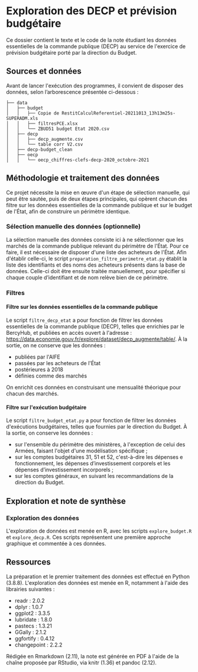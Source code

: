 # Exploration des DECP et prévision budgétaire

Ce dossier contient le texte et le code de la note étudiant les données essentielles de la commande publique (DECP) au service de l'exercice de prévision budgétaire porté par la direction du Budget.

## Sources et données

Avant de lancer l'exécution des programmes, il convient de disposer des données, selon l’arborescence présentée ci-dessous :

```
├── data
│   ├── budget
│   │   ├── Copie de RestitCalculReferentiel-20211013_13h13m25s-SUPERADM.xls
│   │   ├── filtresPCE.xlsx
│   │   └── ZBUD51 budget Etat 2020.csv
│   ├── decp
│   │   ├── decp_augmente.csv
│   │   └── table corr V2.csv
│   ├── decp-budget_clean
│   ├── oecp
│   │   └── oecp_chiffres-clefs-decp-2020_octobre-2021
```

## Méthodologie et traitement des données

Ce projet nécessite la mise en œuvre d'un étape de sélection manuelle, qui peut être sautée, puis de deux étapes principales, qui opèrent chacun des filtre sur les données essentielles de la commande publique et sur le budget de l'État, afin de construire un périmètre identique.

### Sélection manuelle des données (optionnelle)

La sélection manuelle des données consiste ici à ne sélectionner que les marchés de la commande publique relevant du périmètre de l'État. Pour ce faire, il est nécessaire de disposer d'une liste des acheteurs de l'État. Afin d'établir celle-ci, le script `preparation_filtre_perimetre_etat.py` établit la liste des identifiants et des noms des acheteurs présents dans la base de données. Celle-ci doit être ensuite traitée manuellement, pour spécifier si chaque couple d’identifiant et de nom relève bien de ce périmètre.

### Filtres

#### Filtre sur les données essentielles de la commande publique

Le script `filtre_decp_etat` a pour fonction de filtrer les données essentielles de la commande publique (DECP), telles que enrichies par le BercyHub, et publiées en accès ouvert à l'adresse : <https://data.economie.gouv.fr/explore/dataset/decp_augmente/table/>. À la sortie, on ne conserve que les données :

- publiées par l'AIFE
- passées par les acheteurs de l'État 
- postérieures à 2018
- définies comme des marchés 

On enrichit ces données en construisant une mensualité théorique pour chacun des marchés.

#### Filtre sur l'exécution budgétaire

Le script `filtre_budget_etat.py` a pour fonction de filtrer les données d'exécutions budgétaires, telles que fournies par le direction du Budget. À la sortie, on conserve les données : 

- sur l'ensemble du périmètre des ministères, à l'exception de celui des Armées, faisant l'objet d'une modélisation spécifique ;
- sur les comptes budgétaires 31, 51 et 52, c'est-à-dire les dépenses e fonctionnement, les dépenses d’investissement corporels et les dépenses d’investissement incorporels ;
- sur les comptes généraux, en suivant les recommandations de la direction du Budget.

## Exploration et note de synthèse

### Exploration des données

L'exploration de données est menée en R, avec les scripts `explore_budget.R` et `explore_decp.R`. Ces scripts représentent une première approche graphique et commentée à ces données. 

## Ressources

La préparation et le premier traitement des données est effectué en Python (3.8.8). L'exploration des données est menée en R, notamment à l'aide des librairies suivantes : 

- readr : 2.0.2
- dplyr : 1.0.7
- ggplot2 : 3.3.5
- lubridate : 1.8.0
- pastecs : 1.3.21
- GGally : 2.1.2
- ggfortify : 0.4.12
- changepoint : 2.2.2

Rédigée en Rmarkdown (2.11), la note est générée en PDF à l'aide de la chaîne proposée par RStudio, via knitr (1.36) et pandoc (2.12).
